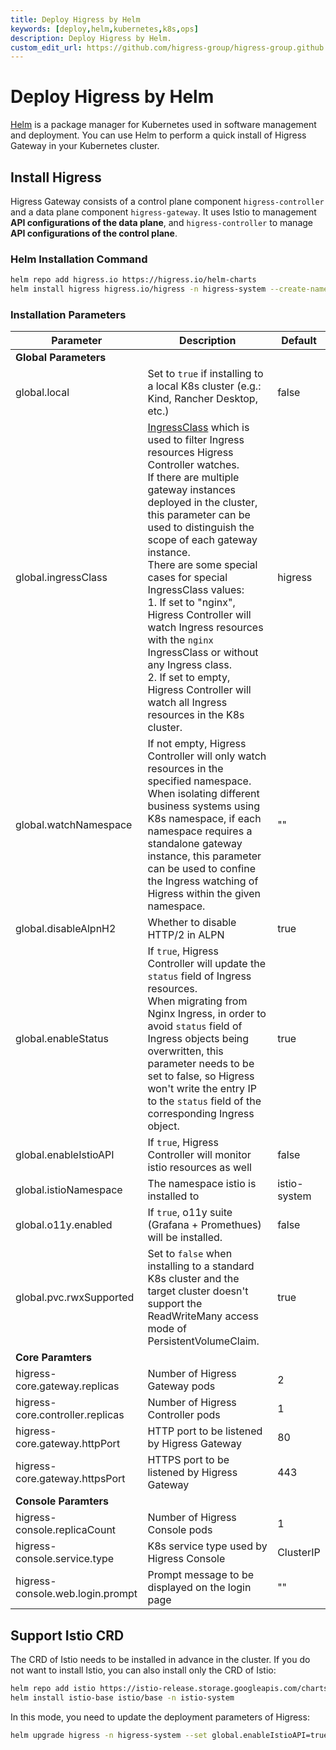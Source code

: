 ```yaml
---
title: Deploy Higress by Helm
keywords: [deploy,helm,kubernetes,k8s,ops]
description: Deploy Higress by Helm.
custom_edit_url: https://github.com/higress-group/higress-group.github.io/blob/main/src/content/docs/latest/en/ops/deploy-by-helm.md
---
```


# Deploy Higress by Helm

[Helm](https://helm.sh/) is a package manager for Kubernetes used in software management and deployment. You can use Helm to perform a quick install of Higress Gateway in your Kubernetes cluster.

## Install Higress

Higress Gateway consists of a control plane component `higress-controller` and a data plane component `higress-gateway`. It uses Istio to management **API configurations of the data plane**, and `higress-controller` to manage **API configurations of the control plane**.

### Helm Installation Command

```bash
helm repo add higress.io https://higress.io/helm-charts
helm install higress higress.io/higress -n higress-system --create-namespace
```

### Installation Parameters

| **Parameter** | **Description** | **Default** |
|---|---|---|
| **Global Parameters** |  |  |
| global.local | Set to `true` if installing to a local K8s cluster (e.g.: Kind, Rancher Desktop, etc.) | false |
| global.ingressClass | [IngressClass](https://kubernetes.io/zh-cn/docs/concepts/services-networking/ingress/#ingress-class) which is used to filter Ingress resources Higress Controller watches.<br />If there are multiple gateway instances deployed in the cluster, this parameter can be used to distinguish the scope of each gateway instance.<br />There are some special cases for special IngressClass values:<br />1. If set to "nginx", Higress Controller will watch Ingress resources with the `nginx` IngressClass or without any Ingress class.<br />2. If set to empty, Higress Controller will watch all Ingress resources in the K8s cluster. | higress |
| global.watchNamespace | If not empty, Higress Controller will only watch resources in the specified namespace. When isolating different business systems using K8s namespace, if each namespace requires a standalone gateway instance, this parameter can be used to confine the Ingress watching of Higress within the given namespace. | "" |
| global.disableAlpnH2 | Whether to disable HTTP/2 in ALPN | true |
| global.enableStatus | If `true`, Higress Controller will update the `status` field of Ingress resources.<br />When migrating from Nginx Ingress, in order to avoid `status` field of Ingress objects being overwritten, this parameter needs to be set to false, so Higress won't write the entry IP to the `status` field of the corresponding Ingress object. | true |
| global.enableIstioAPI | If `true`, Higress Controller will monitor istio resources as well | false |
| global.istioNamespace | The namespace istio is installed to | istio-system |
| global.o11y.enabled | If `true`, o11y suite (Grafana + Promethues) will be installed. | false |
| global.pvc.rwxSupported | Set to `false` when installing to a standard K8s cluster and the target cluster doesn't support the ReadWriteMany access mode of PersistentVolumeClaim. | true |
| **Core Paramters** |  |  |
| higress-core.gateway.replicas | Number of Higress Gateway pods | 2 |
| higress-core.controller.replicas | Number of Higress Controller pods | 1 |
| higress-core.gateway.httpPort | HTTP port to be listened by Higress Gateway | 80 |
| higress-core.gateway.httpsPort | HTTPS port to be listened by Higress Gateway | 443 |
| **Console Paramters** |  |  |
| higress-console.replicaCount | Number of Higress Console pods | 1 |
| higress-console.service.type | K8s service type used by Higress Console | ClusterIP |
| higress-console.web.login.prompt | Prompt message to be displayed on the login page | "" |

## Support Istio CRD

The CRD of Istio needs to be installed in advance in the cluster. If you do not want to install Istio, you can also install only the CRD of Istio:

```bash
helm repo add istio https://istio-release.storage.googleapis.com/charts
helm install istio-base istio/base -n istio-system
```

In this mode, you need to update the deployment parameters of Higress:

```bash
helm upgrade higress -n higress-system --set global.enableIstioAPI=true higress.io/higress
```
